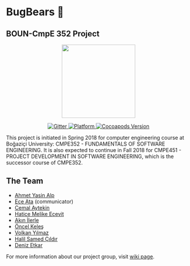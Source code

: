 # BugBears :ghost:
## BOUN-CmpE 352 Project
<p align="center">
<a href = "https://github.com/bounswe/bounswe2018group1/wiki"><img 
<img src="https://raw.githubusercontent.com/bounswe/bounswe2018group1/master/resources/group_icon.jpg" width="200" height="200"></a>
</p>

<p align="center">
    <a href="https://gitter.im/sebyddd/SDiPhoneVersion?utm_source=badge&utm_medium=badge&utm_campaign=pr-badge">
        <img src="https://img.shields.io/badge/gitter-join%20chat-1dce73.svg"
             alt="Gitter">
    </a>
    <a href="http://sebastiandobrincu.com">
        <img src="https://img.shields.io/badge/platform-iOS%20%7C%20watchOS%20%7C%20tvOS%20%7C%20macOS-D0547F.svg"
             alt="Platform">
    </a>
    <a href="http://sebastiandobrincu.com">
        <img src="http://img.shields.io/cocoapods/v/SDVersion.svg"
             alt="Cocoapods Version">
    </a>
</p>

This project is initiated in Spring 2018 for computer engineering course at Boğaziçi University: CMPE352 - FUNDAMENTALS OF SOFTWARE ENGINEERING. It is also expected to continue in Fall 2018 for CMPE451 - PROJECT DEVELOPMENT IN SOFTWARE ENGINEERING, which is the successor course of CMPE352.

## The Team
* [Ahmet Yasin Alp](https://github.com/bounswe/bounswe2018group1/wiki/Ahmet-Yasin-Alp)
* [Ece Ata](https://github.com/bounswe/bounswe2018group1/wiki/Ece-Ata) (communicator)
* [Cemal Aytekin](https://github.com/bounswe/bounswe2018group1/wiki/Cemal-Aytekin)
* [Hatice Melike Ecevit](https://github.com/bounswe/bounswe2018group1/wiki/Hatice-Melike-Ecevit)
* [Akın İlerle](https://github.com/bounswe/bounswe2018group1/wiki/Akın-İlerle)
* [Öncel Keleş](https://github.com/bounswe/bounswe2018group1/wiki/Öncel-Keleş)
* [Volkan Yılmaz](https://github.com/bounswe/bounswe2018group1/wiki/Volkan-Yılmaz)
* [Halil Samed Çıldır](https://github.com/bounswe/bounswe2018group1/wiki/Halil-Samed-Çıldır)
* [Deniz Etkar](https://github.com/bounswe/bounswe2018group1/wiki/Deniz-Etkar)


For more information about our project group, visit [wiki page](https://github.com/bounswe/bounswe2018group1/wiki).
